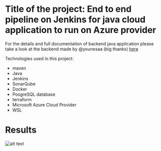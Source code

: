 # Title of the project: End to end pipeline on Jenkins for java cloud application to run on Azure provider

For the details and full documentation of backend java application please take a look at the backend made by @younesaa (big thanks) [here](https://github.com/younesaa/proje_m2i) 

Technologies used in this project:

* maven
* Java
* Jenkins
* SonarQube
* Docker
* PosgreSQL database
* terraform
* Microsoft Azure Cloud Provider
* WSL

# Results
![alt text](https://github.com/ioannis-mac/proje_m2i/blob/main/Pipeline-stage-view.png?raw=true)